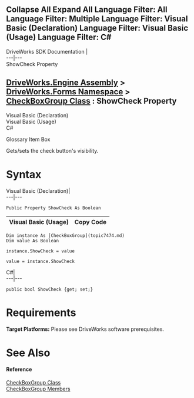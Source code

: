        

 Collapse All Expand All  Language Filter: All  Language Filter: Multiple  Language Filter: Visual Basic (Declaration) Language Filter: Visual Basic (Usage) Language Filter: C#  
---  
DriveWorks SDK Documentation  |   
---|---  
ShowCheck Property   
  
[DriveWorks.Engine Assembly](topic2156.md) > [DriveWorks.Forms Namespace](topic7266.md) > [CheckBoxGroup Class](topic7474.md) : ShowCheck Property  
---  
  
Visual Basic (Declaration)    
Visual Basic (Usage)    
C# 

Glossary Item Box

Gets/sets the check button's visibility. 

# Syntax

Visual Basic (Declaration)|   
---|---  
      
    
    Public Property ShowCheck As Boolean  
  
Visual Basic (Usage)| Copy Code  
---|---  
      
    
    Dim instance As [CheckBoxGroup](topic7474.md)
    Dim value As Boolean
     
    instance.ShowCheck = value
     
    value = instance.ShowCheck  
  
C#|   
---|---  
      
    
    public bool ShowCheck {get; set;}  
  
# Requirements

**Target Platforms:** Please see DriveWorks software prerequisites.

# See Also

#### Reference

[CheckBoxGroup Class](topic7474.md)   
[CheckBoxGroup Members](topic7475.md)


